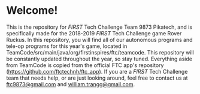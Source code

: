 # Welcome!
This is the repository for *FIRST* Tech Challenge Team 9873 Pikatech, and is specifically made for the 2018-2019 *FIRST* Tech Challenge game Rover Ruckus. In this repository, you will find all of our autonomous programs and tele-op programs for this year's game, located in TeamCode/src/main/java/org/firstinspires/ftc/teamcode. This repository will be constantly updated throughout the year, so stay tuned. Everything aside from TeamCode is copied from the official FTC app's repository (https://github.com/ftctechnh/ftc_app). If you are a *FIRST* Tech Challenge team that needs help, or are just looking around, feel free to contact us at ftc9873@gmail.com and william.trangg@gmail.com.
